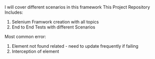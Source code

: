 I will cover different scenarios in this framework
This Project Repository Includes:
1) Selenium Framwork creation with all topics
2) End to End Tests with different Scenarios


Most common error:
1) Element not found related - need to update frequently if failing
2) Interception of element

